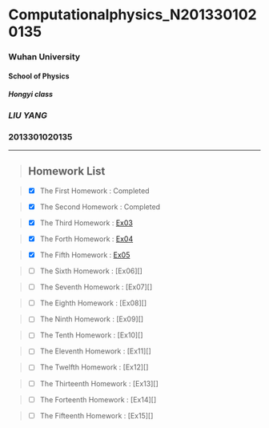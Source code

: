 # Computationalphysics_N2013301020135
###  Wuhan University
####  School of Physics
#####  Hongyi class
###  *LIU YANG*
###  **2013301020135**

---

> ## Homework List

> - [x] The First Homework
: Completed

> - [x] The Second Homework
: Completed

> - [x] The Third Homework
: [Ex03](https://github.com/2013301020135/computationalphysics_N2013301020135/blob/master/Exercise-3/Homework%203.md)

> - [x] The Forth Homework
: [Ex04](https://github.com/2013301020135/computationalphysics_N2013301020135/blob/master/Chapter-1/Exercise-4/Homework%204.md)

> - [x] The Fifth Homework
: [Ex05](https://github.com/2013301020135/computationalphysics_N2013301020135/blob/master/Chapter-1/Exercise-5/Homework%205.md)

> - [ ] The Sixth Homework
: [Ex06][]

> - [ ] The Seventh Homework
: [Ex07][]

> - [ ] The Eighth Homework
: [Ex08][]

> - [ ] The Ninth Homework
: [Ex09][]

> - [ ] The Tenth Homework
: [Ex10][]

> - [ ] The Eleventh Homework
: [Ex11][]

> - [ ] The Twelfth Homework
: [Ex12][]

> - [ ] The Thirteenth Homework
: [Ex13][]

> - [ ] The Forteenth Homework
: [Ex14][]

> - [ ] The Fifteenth Homework
: [Ex15][]

